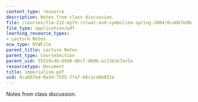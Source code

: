 ```yaml
---
content_type: resource
description: Notes from class discussion.
file: /courses/21a-212-myth-ritual-and-symbolism-spring-2004/0ca667ed0a3d75557fa768c1cabb031e_imperialism.pdf
file_type: application/pdf
learning_resource_types:
- Lecture Notes
ocw_type: OCWFile
parent_title: Lecture Notes
parent_type: CourseSection
parent_uid: 55529c4b-69d0-06c7-d69b-ac13b3e7ac5a
resourcetype: Document
title: imperialism.pdf
uid: 0ca667ed-0a3d-7555-7fa7-68c1cabb031e
---
```

Notes from class discussion.

